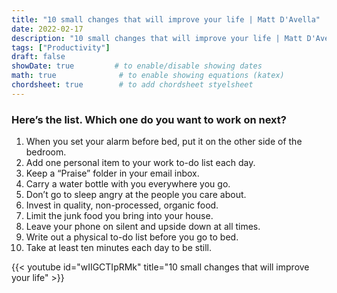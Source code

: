 ```yaml
---
title: "10 small changes that will improve your life | Matt D'Avella"
date: 2022-02-17
description: "10 small changes that will improve your life | Matt D'Avella"
tags: ["Productivity"]
draft: false
showDate: true         # to enable/disable showing dates
math: true              # to enable showing equations (katex)
chordsheet: true        # to add chordsheet styelsheet
---
```


### Here’s the list. Which one do you want to work on next?
1.  When you set your alarm before bed, put it on the other side of the bedroom.
2.  Add one personal item to your work to-do list each day.
3.  Keep a “Praise” folder in your email inbox.
4.  Carry a water bottle with you everywhere you go.
5.  Don’t go to sleep angry at the people you care about.
6.  Invest in quality, non-processed, organic food.
7.  Limit the junk food you bring into your house.
8.  Leave your phone on silent and upside down at all times.
9.  Write out a physical to-do list before you go to bed.
10.  Take at least ten minutes each day to be still.

{{< youtube id="wIIGCTIpRMk" title="10 small changes that will improve your life" >}}

